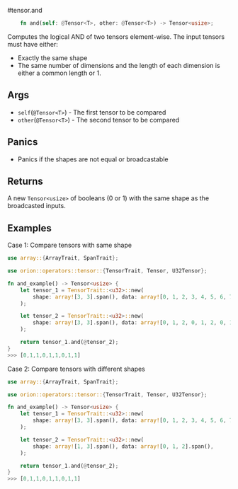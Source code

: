 #tensor.and

```rust
    fn and(self: @Tensor<T>, other: @Tensor<T>) -> Tensor<usize>;
```

Computes the logical AND of two tensors element-wise.
The input tensors must have either:
* Exactly the same shape
* The same number of dimensions and the length of each dimension is either a common length or 1.

## Args

* `self`(`@Tensor<T>`) - The first tensor to be compared
* `other`(`@Tensor<T>`) - The second tensor to be compared

## Panics

* Panics if the shapes are not equal or broadcastable

## Returns

A new `Tensor<usize>` of booleans (0 or 1) with the same shape as the broadcasted inputs.

## Examples

Case 1: Compare tensors with same shape

```rust
use array::{ArrayTrait, SpanTrait};

use orion::operators::tensor::{TensorTrait, Tensor, U32Tensor};

fn and_example() -> Tensor<usize> {
    let tensor_1 = TensorTrait::<u32>::new(
        shape: array![3, 3].span(), data: array![0, 1, 2, 3, 4, 5, 6, 7, 8].span(),
    );

    let tensor_2 = TensorTrait::<u32>::new(
        shape: array![3, 3].span(), data: array![0, 1, 2, 0, 1, 2, 0, 1, 2].span(),
    );

    return tensor_1.and(@tensor_2);
}
>>> [0,1,1,0,1,1,0,1,1]
```

Case 2: Compare tensors with different shapes

```rust
use array::{ArrayTrait, SpanTrait};

use orion::operators::tensor::{TensorTrait, Tensor, U32Tensor};

fn and_example() -> Tensor<usize> {
    let tensor_1 = TensorTrait::<u32>::new(
        shape: array![3, 3].span(), data: array![0, 1, 2, 3, 4, 5, 6, 7, 8].span(),
    );

    let tensor_2 = TensorTrait::<u32>::new(
        shape: array![1, 3].span(), data: array![0, 1, 2].span(),
    );

    return tensor_1.and(@tensor_2);
}
>>> [0,1,1,0,1,1,0,1,1]
```
